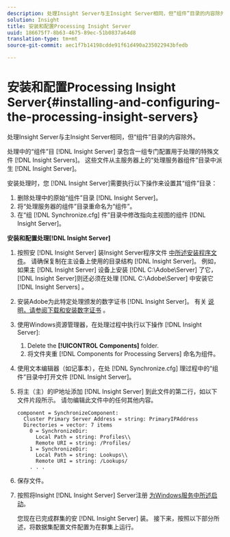 ```yaml
---
description: 处理Insight Server与主Insight Server相同，但“组件”目录的内容除外。
solution: Insight
title: 安装和配置Processing Insight Server
uuid: 186675f7-8b63-4675-89ec-51b0837a64d8
translation-type: tm+mt
source-git-commit: aec1f7b14198cdde91f61d490a235022943bfedb

---
```



# 安装和配置Processing Insight Server{#installing-and-configuring-the-processing-insight-servers}

处理Insight Server与主Insight Server相同，但“组件”目录的内容除外。

处理中的“组件”目 [!DNL Insight Server] 录包含一组专门配置用于处理的特殊文件 [!DNL Insight Servers]。 这些文件从主服务器上的“处理服务器组件”目录中派生 [!DNL Insight Server]。

安装处理时，您 [!DNL Insight Server]需要执行以下操作来设置其“组件”目录：

1. 删除处理中的原始“组件”目录 [!DNL Insight Server]。
1. 将“处理服务器的组件”目录重命名为“组件”。
1. 在“组 [!DNL Synchronize.cfg] 件”目录中修改指向主视图的组件 [!DNL Insight Server]。

**安装和配置处理[!DNL Insight Server]**

1. 按照安 [!DNL Insight Server] 装Insight Server程序文件 [中所述安装程序文件](../../../../../../home/c-inst-svr/c-install-ins-svr/t-install-proc-inst-svr-dpu/t-install-prgm-files.md#task-1e6251fd39714186baa40d38f23d0088)。 请确保复制在主设备上使用的目录结构 [!DNL Insight Server]。 例如，如果主 [!DNL Insight Server] 设备上安装 [!DNL C:\Adobe\Server] 了它， [!DNL Insight Server]则还必须在处理 [!DNL C:\Adobe\Server] 中安装它 [!DNL Insight Servers] 。
1. 安装Adobe为此特定处理颁发的数字证书 [!DNL Insight Server]。 有关 [说明，请参阅下载和安装数字证书](../../../../../../home/c-inst-svr/c-install-ins-svr/t-install-proc-inst-svr-dpu/c-dnld-dgtl-cert/c-dnld-dgtl-cert.md#concept-4f79c240492f4e52b6375b4b3bbefa17) 。
1. 使用Windows资源管理器，在处理过程中执行以下操作 [!DNL Insight Server]:

   1. Delete the **[!UICONTROL Components]** folder.
   1. 将文件夹重 [!DNL Components for Processing Servers] 命名为组件。

1. 使用文本编辑器（如记事本），在处 [!DNL Synchronize.cfg] 理过程中的“组件”目录中打开文件 [!DNL Insight Server]。
1. 将主（主）的IP地址添加 [!DNL Insight Server] 到此文件的第二行，如以下文件片段所示。 请勿编辑此文件中的任何其他内容。

   ```
   component = SynchronizeComponent:
     Cluster Primary Server Address = string: PrimaryIPAddress
     Directories = vector: 7 items
       0 = SynchronizeDir:
         Local Path = string: Profiles\\
         Remote URI = string: /Profiles/
       1 = SynchronizeDir:
         Local Path = string: Lookups\\
         Remote URI = string: /Lookups/
       . . .
   ```

1. 保存文件。
1. 按照将Insight [!DNL Insight Server] Server注册 [为Windows服务中所述启动](../../../../../../home/c-inst-svr/c-install-ins-svr/t-install-proc-inst-svr-dpu/c-reg-wdws-svc.md#concept-f2c7aa891d544a2595aa01d0d796a540)。

   您现在已完成群集的安 [!DNL Insight Server] 装。 接下来，按照以下部分所述，将数据集配置文件配置为在群集上运行。

